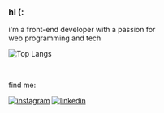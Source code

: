 <h3 align="left">
hi (:
</h3>

<p align="left"> 
 i'm a front-end developer with a passion for<br> web programming and tech
 </p>
 
![Top Langs](https://github-readme-stats.vercel.app/api/top-langs/?username=mwises&theme=tokyonight)

<br>

<p align="left">
 find me:
</p>

 <div align="left">
  <a href="https://www.instagram.com/mwisescruz/" target="_blank" rel="external"> <img src="https://img.shields.io/badge/-Instagram-1C1C1C?style=for-the-badge&logo=Instagram&logoColor=blueviolet&link=https://www.instagram.com/moisescruz_//%3E" alt="instagram"></a>
  <a href="http://www.linkedin.com/in/moises-cruz-04531521b/" target="_blank" rel="external"> <img src="https://img.shields.io/badge/LinkedIn-1C1C1C?style=for-the-badge&logo=linkedin&logoColor=blueviolet" alt="linkedin"></a>


</div>
